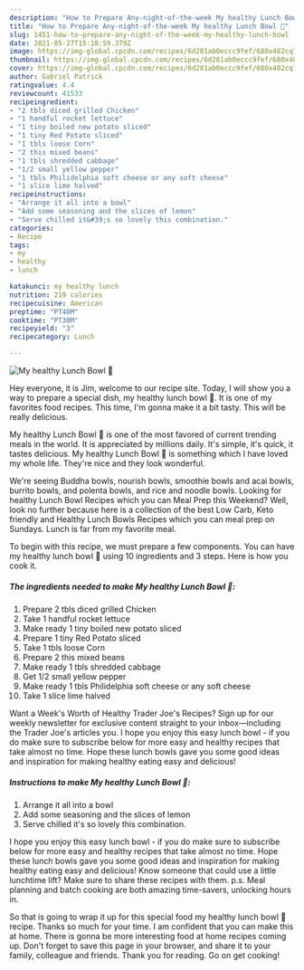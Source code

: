 ```yaml
---
description: "How to Prepare Any-night-of-the-week My healthy Lunch Bowl 🥰"
title: "How to Prepare Any-night-of-the-week My healthy Lunch Bowl 🥰"
slug: 1451-how-to-prepare-any-night-of-the-week-my-healthy-lunch-bowl
date: 2021-05-27T15:18:59.379Z
image: https://img-global.cpcdn.com/recipes/6d281ab0eccc9fef/680x482cq70/my-healthy-lunch-bowl-recipe-main-photo.jpg
thumbnail: https://img-global.cpcdn.com/recipes/6d281ab0eccc9fef/680x482cq70/my-healthy-lunch-bowl-recipe-main-photo.jpg
cover: https://img-global.cpcdn.com/recipes/6d281ab0eccc9fef/680x482cq70/my-healthy-lunch-bowl-recipe-main-photo.jpg
author: Gabriel Patrick
ratingvalue: 4.4
reviewcount: 41533
recipeingredient:
- "2 tbls diced grilled Chicken"
- "1 handful rocket lettuce"
- "1 tiny boiled new potato sliced"
- "1 tiny Red Potato sliced"
- "1 tbls loose Corn"
- "2 this mixed beans"
- "1 tbls shredded cabbage"
- "1/2 small yellow pepper"
- "1 tbls Philidelphia soft cheese or any soft cheese"
- "1 slice lime halved"
recipeinstructions:
- "Arrange it all into a bowl"
- "Add some seasoning and the slices of lemon"
- "Serve chilled it&#39;s so lovely this combination."
categories:
- Recipe
tags:
- my
- healthy
- lunch

katakunci: my healthy lunch 
nutrition: 219 calories
recipecuisine: American
preptime: "PT40M"
cooktime: "PT30M"
recipeyield: "3"
recipecategory: Lunch

---
```



![My healthy Lunch Bowl 🥰](https://img-global.cpcdn.com/recipes/6d281ab0eccc9fef/680x482cq70/my-healthy-lunch-bowl-recipe-main-photo.jpg)

Hey everyone, it is Jim, welcome to our recipe site. Today, I will show you a way to prepare a special dish, my healthy lunch bowl 🥰. It is one of my favorites food recipes. This time, I'm gonna make it a bit tasty. This will be really delicious.

My healthy Lunch Bowl 🥰 is one of the most favored of current trending meals in the world. It is appreciated by millions daily. It's simple, it's quick, it tastes delicious. My healthy Lunch Bowl 🥰 is something which I have loved my whole life. They're nice and they look wonderful.

We&#39;re seeing Buddha bowls, nourish bowls, smoothie bowls and acai bowls, burrito bowls, and polenta bowls, and rice and noodle bowls. Looking for healthy Lunch Bowl Recipes which you can Meal Prep this Weekend? Well, look no further because here is a collection of the best Low Carb, Keto friendly and Healthy Lunch Bowls Recipes which you can meal prep on Sundays. Lunch is far from my favorite meal.


To begin with this recipe, we must prepare a few components. You can have my healthy lunch bowl 🥰 using 10 ingredients and 3 steps. Here is how you cook it.

<!--inarticleads1-->

##### The ingredients needed to make My healthy Lunch Bowl 🥰:

1. Prepare 2 tbls diced grilled Chicken
1. Take 1 handful rocket lettuce
1. Make ready 1 tiny boiled new potato sliced
1. Prepare 1 tiny Red Potato sliced
1. Take 1 tbls loose Corn
1. Prepare 2 this mixed beans
1. Make ready 1 tbls shredded cabbage
1. Get 1/2 small yellow pepper
1. Make ready 1 tbls Philidelphia soft cheese or any soft cheese
1. Take 1 slice lime halved


Want a Week&#39;s Worth of Healthy Trader Joe&#39;s Recipes? Sign up for our weekly newsletter for exclusive content straight to your inbox—including the Trader Joe&#39;s articles you. I hope you enjoy this easy lunch bowl - if you do make sure to subscribe below for more easy and healthy recipes that take almost no time. Hope these lunch bowls gave you some good ideas and inspiration for making healthy eating easy and delicious! 

<!--inarticleads2-->

##### Instructions to make My healthy Lunch Bowl 🥰:

1. Arrange it all into a bowl
1. Add some seasoning and the slices of lemon
1. Serve chilled it&#39;s so lovely this combination.


I hope you enjoy this easy lunch bowl - if you do make sure to subscribe below for more easy and healthy recipes that take almost no time. Hope these lunch bowls gave you some good ideas and inspiration for making healthy eating easy and delicious! Know someone that could use a little lunchtime lift? Make sure to share these recipes with them. p.s. Meal planning and batch cooking are both amazing time-savers, unlocking hours in. 

So that is going to wrap it up for this special food my healthy lunch bowl 🥰 recipe. Thanks so much for your time. I am confident that you can make this at home. There is gonna be more interesting food at home recipes coming up. Don't forget to save this page in your browser, and share it to your family, colleague and friends. Thank you for reading. Go on get cooking!
